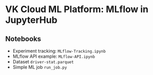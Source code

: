 # VK Cloud ML Platform: MLflow in JupyterHub

## Notebooks
- Experiment tracking: `MLflow-Tracking.ipynb`
- MLflow API example: `MLflow-API.ipynb`
- Dataset `driver-stat.parquet`
- Simple ML job `run_job.py`
